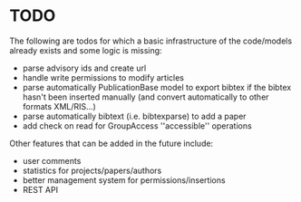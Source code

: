 # TODO
The following are todos for which a basic infrastructure of the code/models
already exists and some logic is missing:
  + parse advisory ids and create url
  + handle write permissions to modify articles
  + parse automatically PublicationBase model to export bibtex if the bibtex hasn't been inserted manually (and convert automatically to other formats XML/RIS...)
  + parse automatically bibtext (i.e. bibtexparse) to add a paper
  + add check on read for GroupAccess ''accessible'' operations 

Other features that can be added in the future include:
  + user comments
  + statistics for projects/papers/authors
  + better management system for permissions/insertions
  + REST API
